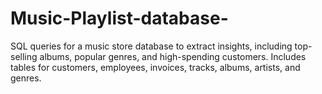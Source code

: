 # Music-Playlist-database-
SQL queries for a music store database to extract insights, including top-selling albums, popular genres, and high-spending customers. Includes tables for customers, employees, invoices, tracks, albums, artists, and genres.
